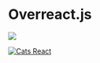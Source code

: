 Overreact.js
===============================

![](https://github.com/Pan-Cat/overreactjs/raw/master/overreact.gif)

[![Cats React](http://img.youtube.com/vi/MP4Wp14rEs0/0.jpg)](http://www.youtube.com/watch?v=MP4Wp14rEs0)